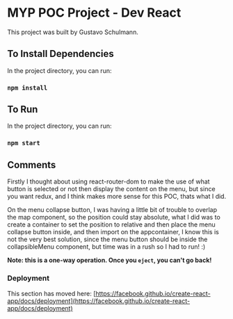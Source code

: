 # MYP POC Project - Dev React

This project was built by Gustavo Schulmann.

## To Install Dependencies

In the project directory, you can run:

### `npm install`

## To Run

In the project directory, you can run:

### `npm start`

## Comments

Firstly I thought about using react-router-dom to make the use of what button is selected or not then display the content on the menu, but since you want redux, and I think makes more sense for this POC, thats what I did.

On the menu collapse button, I was having a little bit of trouble to overlap the map component, so the position could stay absolute, what I did was to create a container to set the position to relative and then place the menu collapse button inside, and then import on the appcontainer, I know this is not the very best solution, since the menu button should be inside the collapsibleMenu component, but time was in a rush so I had to run! :)

**Note: this is a one-way operation. Once you `eject`, you can't go back!**

### Deployment

This section has moved here: [https://facebook.github.io/create-react-app/docs/deployment](https://facebook.github.io/create-react-app/docs/deployment)
